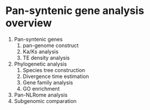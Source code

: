 # Pan-syntenic gene analysis overview

1. Pan-syntenic genes
   1. pan-genome construct
   2. Ka/Ks analysis
   3. TE density analysis
2. Phylogenetic analysis
   1. Species tree construction
   2. Divergence time estimation
   3. Gene family analysis
   4. GO enrichment
3. Pan-NLRome analysis
4. Subgenomic comparation
